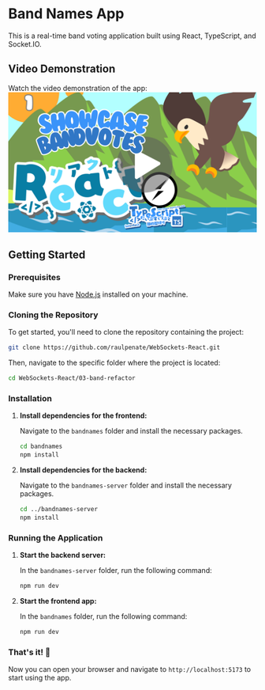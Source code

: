 # Band Names App

This is a real-time band voting application built using React, TypeScript, and Socket.IO.

## Video Demonstration

Watch the video demonstration of the app:
[![Watch the video](https://raw.githubusercontent.com/raulpenate/WebSockets-React/main/img/1-bandvotes-video.png)](https://youtu.be/QKINT0ZB4ug)

## Getting Started

### Prerequisites

Make sure you have [Node.js](https://nodejs.org/) installed on your machine.

### Cloning the Repository

To get started, you'll need to clone the repository containing the project:

```bash
git clone https://github.com/raulpenate/WebSockets-React.git
```

Then, navigate to the specific folder where the project is located:

```bash
cd WebSockets-React/03-band-refactor
```

### Installation

1. **Install dependencies for the frontend:**

   Navigate to the `bandnames` folder and install the necessary packages.

   ```bash
   cd bandnames
   npm install
   ```

2. **Install dependencies for the backend:**

   Navigate to the `bandnames-server` folder and install the necessary packages.

   ```bash
   cd ../bandnames-server
   npm install
   ```

### Running the Application

1. **Start the backend server:**

   In the `bandnames-server` folder, run the following command:

   ```bash
   npm run dev
   ```

2. **Start the frontend app:**

   In the `bandnames` folder, run the following command:

   ```bash
   npm run dev
   ```

### That's it! 🎉

Now you can open your browser and navigate to `http://localhost:5173` to start using the app.